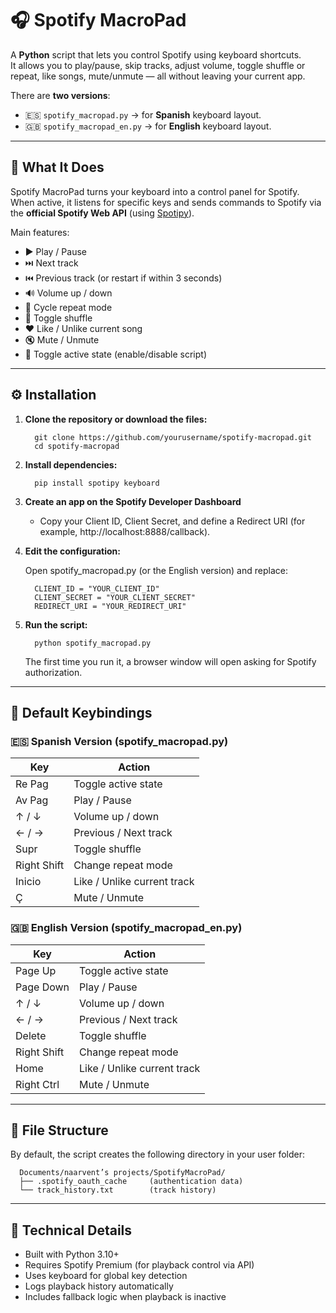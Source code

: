 # 🎧 Spotify MacroPad

A **Python** script that lets you control Spotify using keyboard shortcuts.  
It allows you to play/pause, skip tracks, adjust volume, toggle shuffle or repeat, like songs, mute/unmute — all without leaving your current app.

There are **two versions**:
- 🇪🇸 `spotify_macropad.py` → for **Spanish** keyboard layout.  
- 🇬🇧 `spotify_macropad_en.py` → for **English** keyboard layout.

---

## 🧠 What It Does

Spotify MacroPad turns your keyboard into a control panel for Spotify.  
When active, it listens for specific keys and sends commands to Spotify via the **official Spotify Web API** (using [Spotipy](https://spotipy.readthedocs.io/)).

Main features:
- ▶️ Play / Pause  
- ⏭️ Next track  
- ⏮️ Previous track (or restart if within 3 seconds)  
- 🔊 Volume up / down  
- 🔁 Cycle repeat mode  
- 🔀 Toggle shuffle  
- ❤️ Like / Unlike current song  
- 🔇 Mute / Unmute  
- 🔘 Toggle active state (enable/disable script)

---

## ⚙️ Installation

1. **Clone the repository or download the files:**
   
         git clone https://github.com/yourusername/spotify-macropad.git
         cd spotify-macropad

3. **Install dependencies:**

         pip install spotipy keyboard

5. **Create an app on the Spotify Developer Dashboard**
   
   - Copy your Client ID, Client Secret, and define a Redirect URI (for example, http://localhost:8888/callback).

7. **Edit the configuration:**
   
   Open spotify_macropad.py (or the English version) and replace:
   
         CLIENT_ID = "YOUR_CLIENT_ID"
         CLIENT_SECRET = "YOUR_CLIENT_SECRET"
         REDIRECT_URI = "YOUR_REDIRECT_URI"

9. **Run the script:**
    
         python spotify_macropad.py

   The first time you run it, a browser window will open asking for Spotify authorization.

---

## 🎹 Default Keybindings

### 🇪🇸 Spanish Version (spotify_macropad.py)
Key | Action
----|--------
Re Pag | Toggle active state
Av Pag | Play / Pause
↑ / ↓ | Volume up / down
← / → | Previous / Next track
Supr | Toggle shuffle
Right Shift | Change repeat mode
Inicio | Like / Unlike current track
Ç | Mute / Unmute

### 🇬🇧 English Version (spotify_macropad_en.py)
Key | Action
----|--------
Page Up | Toggle active state
Page Down | Play / Pause
↑ / ↓ | Volume up / down
← / → | Previous / Next track
Delete | Toggle shuffle
Right Shift | Change repeat mode
Home | Like / Unlike current track
Right Ctrl | Mute / Unmute

---

## 💾 File Structure

By default, the script creates the following directory in your user folder:

      Documents/naarvent’s projects/SpotifyMacroPad/
      ├── .spotify_oauth_cache     (authentication data)
      └── track_history.txt        (track history)

---

## 🧩 Technical Details

- Built with Python 3.10+
- Requires Spotify Premium (for playback control via API)
- Uses keyboard for global key detection
- Logs playback history automatically
- Includes fallback logic when playback is inactive


